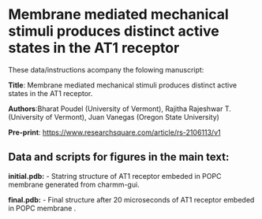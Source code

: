 # Membrane mediated mechanical stimuli produces distinct active states in the AT1 receptor

These data/instructions acompany the folowing manuscript: <br>

**Title**: Membrane mediated mechanical stimuli produces distinct active states in the AT1 receptor.<br>

**Authors**:Bharat Poudel (University of Vermont), Rajitha Rajeshwar T. (University of Vermont), Juan Vanegas (Oregon State University)<br>

**Pre-print**: https://www.researchsquare.com/article/rs-2106113/v1 <br>

## Data and scripts for figures in the main text:

**initial.pdb:** - Statring structure  of AT1 receptor embeded in POPC membrane  generated from charmm-gui.<br> 

**final.pdb:** - Final structure after 20 microseconds of AT1 receptor embeded in POPC membrane .<br>

